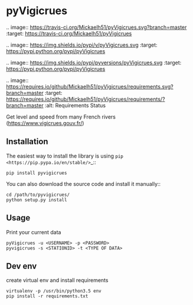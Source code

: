 
pyVigicrues
=======

.. image:: https://travis-ci.org/Mickaelh51/pyVigicrues.svg?branch=master
    :target: https://travis-ci.org/Mickaelh51/pyVigicrues

.. image:: https://img.shields.io/pypi/v/pyVigicrues.svg
    :target: https://pypi.python.org/pypi/pyVigicrues

.. image:: https://img.shields.io/pypi/pyversions/pyVigicrues.svg
    :target: https://pypi.python.org/pypi/pyVigicrues

.. image:: https://requires.io/github/Mickaelh51/pyVigicrues/requirements.svg?branch=master
    :target: https://requires.io/github/Mickaelh51/pyVigicrues/requirements/?branch=master
    :alt: Requirements Status

Get level and speed from many French rivers (https://www.vigicrues.gouv.fr/)

Installation
------------

The easiest way to install the library is using `pip <https://pip.pypa.io/en/stable/>`_::

    pip install pyvigicrues

You can also download the source code and install it manually::

    cd /path/to/pyvigicrues/
    python setup.py install

Usage
-----
Print your current data

    pyVigicrues -u <USERNAME> -p <PASSWORD>
    pyvigicrues -s <STATIONID> -t <TYPE OF DATA>

Dev env
-------
create virtual env and install requirements

    virtualenv -p /usr/bin/python3.5 env
    pip install -r requirements.txt

